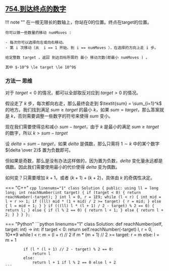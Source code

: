 ## [754.到达终点的数字](https://leetcode.cn/problems/reach-a-number/description/)

!!! note ""
    在一根无限长的数轴上，你站在0的位置。终点在target的位置。

    你可以做一些数量的移动 numMoves :

    - 每次你可以选择向左或向右移动。
    - 第 i 次移动（从  i == 1 开始，到 i == numMoves ），在选择的方向上走 i 步。
    
    给定整数 target ，返回 到达目标所需的 最小 移动次数(即最小 numMoves ) 。

    其中 $-10^9 \le target \le 10^9$

### 方法一 思维

对于 $\textit{target} < 0$ 的情况，都可以全部取反对应到 $\textit{target} > 0$ 的情况。

假设走了 $k$ 步，每次都向右走，那么最终会走到 $\textit{sum} = \sum_{i=1}^k$ 的地方。我们找到满足 $\textit{sum} \ge \textit{target}$ 的最小 $k$，如果 $\textit{sum} = \textit{target}$，那么答案就是 $k$，否则需要调整一些数字的符号来使得 $\textit{sum}$ 变小。

现在我们需要使得总和减小 $\textit{sum} - \textit{target}$，由于 $k$ 是最小的满足 $\textit{sum} \ge \textit{target}$ 的数字，所以 $k \gt \textit{sum} - \textit{target}$

设 $\textit{delta} = \textit{sum} - \textit{target}$，如果 $\textit{delta}$ 是偶数，那么只需将 $1\sim k$ 中的某个数字 ${delta \over 2}$ 置为负数即可。

但如果是奇数，那么是没有办法这样做的，因为置为负数，$\textit{delta}$ 变化量永远都是偶数。因此我们需要使用最小的代价使得 $\textit{delta}$ 变为偶数。

如何变？只需要增加 $k + 1$，或者 $(k + 1) + (k + 2)$，具体由 $k$ 的奇偶性决定。

=== "C++"
    ```cpp linenums="1"
    class Solution {
    public:
        using ll = long long;
        int reachNumber(int target) {
            if (target < 0) {
                return reachNumber(-target);
            }
            int l = 0, r = 1E9;
            while (l < r) {
                int mid = l + r >> 1;
                if ((ll) mid * (1 + mid) / 2 >= target) {
                    r = mid;
                } else {
                    l = mid + 1;
                }
            }
            if (((ll) l * (l + 1) / 2 - target) % 2 == 0) {
                return l;
            } else {
                if (l % 2 == 0) {
                    return l + 1;
                } else {
                    return l + 2;
                }
            }
        }
    };
    ```
  
=== "Python"
    ```python linenums="1"
    class Solution:
        def reachNumber(self, target: int) -> int:
            if target < 0:
                return self.reachNumber(-target)
            l, r = 0, 10**9
            while l < r:
                m = (l + r) // 2
                if m * (m + 1) // 2 >= target:
                    r = m
                else:
                    l = m + 1
            
            if (l * (l + 1) // 2 - target) % 2 == 0:
                return l
            else:
                return l + 1 if l % 2 == 0 else l + 2
    ```
